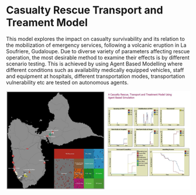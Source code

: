 # Casualty Rescue Transport and Treament Model

This model explores the impact on casualty survivability and its relation to the mobilization of  emergency services, following a volcanic eruption in La Soufriere, Gudaloupe. Due to diverse variety of parameters affecting rescue operation, the most desirable method to examine their effects is by different scenario testing. This is achieved by using Agent Based Modelling where different conditions such as availability medically equipped vehicles, staff and equipment at hospitals, different transportation modes, transportation vulnerability etc are tested on autonomous agents.  

![](images/RTT%20Model%20Capture%202.JPG)
